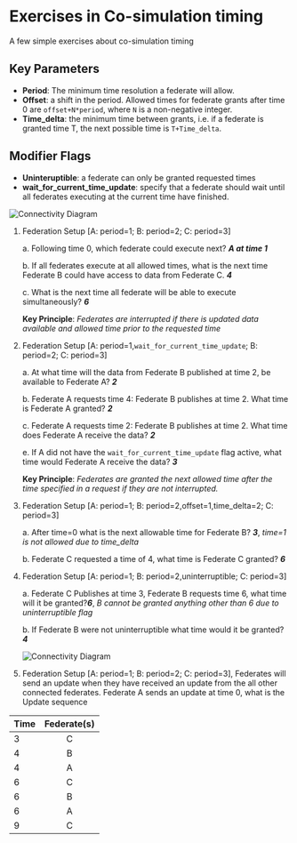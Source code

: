 # Exercises in Co-simulation timing

A few simple exercises about co-simulation timing

## Key Parameters

- **Period**: The minimum time resolution a federate will allow.
- **Offset**: a shift in the period. Allowed times for federate grants after time 0 are `offset+N*period`, where `N` is a non-negative integer.
- **Time_delta**: the minimum time between grants, i.e. if a federate is granted time T, the next possible time is `T+Time_delta`.

## Modifier Flags

- **Uninteruptible**: a federate can only be granted requested times
- **wait_for_current_time_update**: specify that a federate should wait until all federates executing at the current time have finished.

![Connectivity Diagram](../img/timing_fed_setup.png "Exercise Federate Setup")

1.  Federation Setup \[A: period=1; B: period=2; C: period=3\]

    a. Following time 0, which federate could execute next? **_A at time 1_**

    b. If all federates execute at all allowed times, what is the next time Federate B could have access to data from Federate C. **_4_**

    c. What is the next time all federate will be able to execute simultaneously? **_6_**

    **Key Principle**: _Federates are interrupted if there is updated data available and allowed time prior to the requested time_

2.  Federation Setup \[A: period=1,`wait_for_current_time_update`; B: period=2; C: period=3\]

    a. At what time will the data from Federate B published at time 2, be available to Federate A? **_2_**

    b. Federate A requests time 4: Federate B publishes at time 2. What time is Federate A granted? **_2_**

    c. Federate A requests time 2: Federate B publishes at time 2. What time does Federate A receive the data? **_2_**

    e. If A did not have the `wait_for_current_time_update` flag active, what time would Federate A receive the data? **_3_**

    **Key Principle**: _Federates are granted the next allowed time after the time specified in a request if they are not interrupted._

3.  Federation Setup \[A: period=1; B: period=2,offset=1,time_delta=2; C: period=3\]

    a. After time=0 what is the next allowable time for Federate B? **_3_**, _time=1 is not allowed due to time_delta_

    b. Federate C requested a time of 4, what time is Federate C granted? **_6_**

4.  Federation Setup \[A: period=1; B: period=2,uninterruptible; C: period=3\]

    a. Federate C Publishes at time 3, Federate B requests time 6, what time will it be granted?**_6_**, _B cannot be granted anything other than 6 due to uninterruptible flag_

    b. If Federate B were not uninterruptible what time would it be granted? **_4_**

    ![Connectivity Diagram](../img/timing_fed_setup.png "Exercise Federate Setup")

5.  Federation Setup \[A: period=1; B: period=2; C: period=3\], Federates will send an update when they have received an update from the all other connected federates. Federate A sends an update at time 0, what is the Update sequence

<center>

| Time | Federate(s) |
| ---- | :---------: |
| 3    |      C      |
| 4    |      B      |
| 4    |      A      |
| 6    |      C      |
| 6    |      B      |
| 6    |      A      |
| 9    |      C      |

</center>
